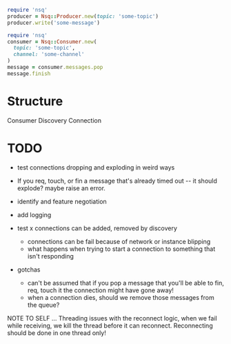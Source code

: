 ```Ruby
require 'nsq'
producer = Nsq::Producer.new(topic: 'some-topic')
producer.write('some-message')
```

```Ruby
require 'nsq'
consumer = Nsq::Consumer.new(
  topic: 'some-topic',
  channel: 'some-channel'
)
message = consumer.messages.pop
message.finish
```

# Structure

Consumer
Discovery
Connection



# TODO

- test connections dropping and exploding in weird ways
- If you req, touch, or fin a message that's already timed out -- it should explode? maybe raise an error.
- identify and feature negotiation
- add logging
- test
  x connections can be added, removed by discovery
  - connections can be fail because of network or instance blipping
  - what happens when trying to start a connection to something that isn't responding

- gotchas
  - can't be assumed that if you pop a message that you'll be able to fin, req, touch it
    the connection might have gone away!
  - when a connection dies, should we remove those messages from the queue?

NOTE TO SELF ...
  Threading issues with the reconnect logic, when we fail while receiving, we
  kill the thread before it can reconnect. Reconnecting should be done in
  one thread only!

